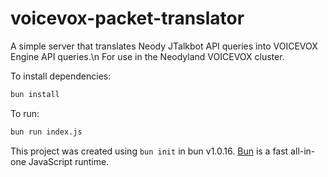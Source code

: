 # voicevox-packet-translator

A simple server that translates Neody JTalkbot API queries into VOICEVOX Engine API queries.\n
For use in the Neodyland VOICEVOX cluster.

To install dependencies:

```bash
bun install
```

To run:

```bash
bun run index.js
```

This project was created using `bun init` in bun v1.0.16. [Bun](https://bun.sh) is a fast all-in-one JavaScript runtime.
